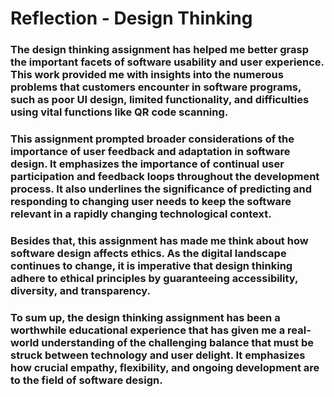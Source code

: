 
# **Reflection - Design Thinking**
### The design thinking assignment has helped me better grasp the important facets of software usability and user experience. This work provided me with insights into the numerous problems that customers encounter in software programs, such as poor UI design, limited functionality, and difficulties using vital functions like QR code scanning.
### This assignment prompted broader considerations of the importance of user feedback and adaptation in software design. It emphasizes the importance of continual user participation and feedback loops throughout the development process. It also underlines the significance of predicting and responding to changing user needs to keep the software relevant in a rapidly changing technological context.
### Besides that, this assignment has made me think about how software design affects ethics. As the digital landscape continues to change, it is imperative that design thinking adhere to ethical principles by guaranteeing accessibility, diversity, and transparency.
### To sum up, the design thinking assignment has been a worthwhile educational experience that has given me a real-world understanding of the challenging balance that must be struck between technology and user delight. It emphasizes how crucial empathy, flexibility, and ongoing development are to the field of software design.
